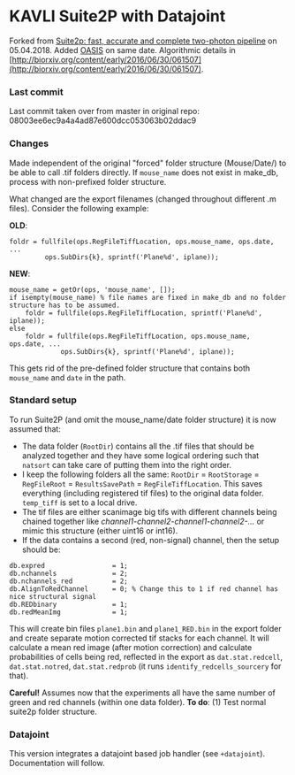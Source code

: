 # KAVLI Suite2P with Datajoint

Forked from [Suite2p: fast, accurate and complete two-photon pipeline](https://github.com/cortex-lab/Suite2P) on 05.04.2018. Added [OASIS](https://github.com/zhoupc/OASIS_matlab) on same date. Algorithmic details in [http://biorxiv.org/content/early/2016/06/30/061507](http://biorxiv.org/content/early/2016/06/30/061507).

### Last commit
Last commit taken over from master in original repo: 08003ee6ec9a4a4ad87e600dcc053063b02ddac9

### Changes
Made independent of the original "forced" folder structure (Mouse/Date/) to be able to call .tif folders directly. If ``mouse_name`` does not exist in make_db, process with non-prefixed folder structure.

What changed are the export filenames (changed throughout different .m files).
Consider the following example:

**OLD**:
```
foldr = fullfile(ops.RegFileTiffLocation, ops.mouse_name, ops.date, ...
         ops.SubDirs{k}, sprintf('Plane%d', iplane));
```

**NEW**:
```
mouse_name = getOr(ops, 'mouse_name', []);
if isempty(mouse_name) % file names are fixed in make_db and no folder structure has to be assumed.
    foldr = fullfile(ops.RegFileTiffLocation, sprintf('Plane%d', iplane));  
else
    foldr = fullfile(ops.RegFileTiffLocation, ops.mouse_name, ops.date, ...
             ops.SubDirs{k}, sprintf('Plane%d', iplane));    
```

This gets rid of the pre-defined folder structure that contains both ``mouse_name`` and ``date`` in the path.


### Standard setup
To run Suite2P (and omit the mouse_name/date folder structure) it is now assumed that:
- The data folder (``RootDir``) contains all the .tif files that should be analyzed together and they have some logical ordering such that ``natsort`` can take care of putting them into the right order.
- I keep the following folders all the same: ``RootDir`` = ``RootStorage`` = ``RegFileRoot`` = ``ResultsSavePath`` = ``RegFileTiffLocation``. This saves everything (including registered tif files) to the original data folder. ``temp_tiff`` is set to a local drive.
- The tif files are either scanimage big tifs with different channels being chained together like *channel1-channel2-channel1-channel2-...* or mimic this structure (either uint16 or int16).
- If the data contains a second (red, non-signal) channel, then the setup should be:
```
db.expred                 = 1;
db.nchannels              = 2;
db.nchannels_red          = 2;
db.AlignToRedChannel      = 0; % Change this to 1 if red channel has nice structural signal
db.REDbinary              = 1;
db.redMeanImg             = 1;
```
This will create bin files ``plane1.bin`` and ``plane1_RED.bin`` in the export folder and create separate motion corrected tif stacks for each channel. It will calculate a mean red image (after motion correction) and calculate probabilities of cells being red, reflected in the export as ``dat.stat.redcell``, ``dat.stat.notred``, ``dat.stat.redprob`` (it runs ``identify_redcells_sourcery`` for that).

**Careful!** Assumes now that the experiments all have the same number of green and red channels (within one data folder).
**To do**: (1) Test normal suite2p folder structure.

### Datajoint
This version integrates a datajoint based job handler (see ``+datajoint``). Documentation will follow.
